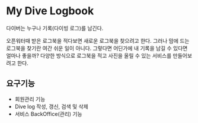 # My Dive Logbook

다이버는 누구나 기록(다이빙 로그)를 남긴다. 

오픈워터때 받은 로그북을 적다보면 새로운 로그북을 찾으려고 한다. 그러나 맘에 드는 로그북을 찾기란 여간 쉬운 일이 아니다. 그렇다면 어딘가에 내 기록을 남길 수 있다면 얼마나 좋을까?
다양한 방식으로 로그북을 적고 사진을 올릴 수 있는 서비스를 만들어보려고 한다.

## 요구기능
* 회원관리 기능
* Dive log 작성, 갱신, 검색 및 삭제
* 서비스 BackOffice(관리) 기능
